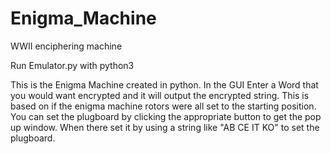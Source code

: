 # Enigma_Machine
WWII enciphering machine 

Run Emulator.py with python3

This is the Enigma Machine created in python. In the GUI Enter a Word that you would want encrypted and it will 
output the encrypted string. This is based on if the enigma machine rotors were all set to the starting position.
You can set the plugboard by clicking the appropriate button to get the pop up window. When there set it by 
using a string like "AB CE IT KO" to set the plugboard. 
